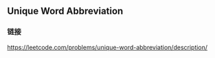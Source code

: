 ## Unique Word Abbreviation  
### 链接  
https://leetcode.com/problems/unique-word-abbreviation/description/